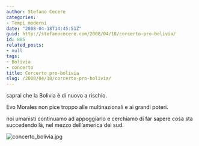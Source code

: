 ```yaml
---
author: Stefano Cecere
categories:
- Tempi moderni
date: "2008-04-18T14:45:51Z"
guid: http://stefanocecere.com/2008/04/18/corcerto-pro-bolivia/
id: 885
related_posts:
- null
tags:
- Bolivia
- concerto
title: Corcerto pro-bolivia
slug: /2008/04/18/corcerto-pro-bolivia/
---
```


saprai che la Bolivia è di nuovo a rischio.
  
Evo Morales non pice troppo alle multinazionali e ai grandi poteri.
  
noi umanisti continuamo ad appoggiarlo e cerchiamo di far sapere cosa sta succedendo là, nel mezzo dell&#8217;america del sud.

![concerto_bolivia.jpg](http://stefanocecere.com/wp-content/uploads/sites/3/2008/04/concerto_bolivia.jpg)